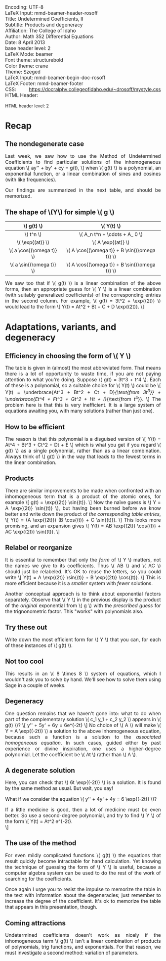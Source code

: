Encoding:           UTF-8  
LaTeX Input:        mmd-beamer-header-rosoff  
Title:              Undetermined Coefficients, II  
Subtitle:           Products and degeneracy  
Affiliation:        The College of Idaho  
Author:             Math 352 Differential Equations  
Date:               8 April 2013  
base header level:  2  
LaTeX Mode:         beamer  
Font theme:         structurebold  
Color theme:        crane  
Theme:              Szeged  
LaTeX Input:        mmd-beamer-begin-doc-rosoff  
LaTeX Footer:       mmd-beamer-footer  
CSS:                https://docralphv.collegeofidaho.edu/~drosoff/mystyle.css
HTML Header:        <script type="text/javascript" src="https://docralphv.collegeofidaho.edu/mathjax/MathJax.js?config=TeX-AMS-MML_HTMLorMML"></script>
<style>p {text-align:justify;font-size:110%;}
li {text-align:justify;font-size:110%;}
</style>
<base href = "https://zeus.collegeofidaho.edu/academics/MathPhysics/courses/MAT-352/">
HTML header level:  2  

# Recap

## The nondegenerate case

Last week, we saw how to use the <!--
\textsc{-->Method of Undetermined Coefficients<!--}
--> to find particular solutions of the inhomogeneous equation
\\[
    ay'' + by' + cy = g(t),
\\]
when \\( g(t) \\) is a polynomial, an exponential function, or a linear combination of sines and cosines (with like frequencies).

Our findings are summarized in the next table, and should be memorized.

## The shape of \\(Y\\) for simple \\( g \\)

|         \\( g(t) \\)       |                    \\( Y(t) \\)                 |
|:--------------------------:|:-----------------------------------------------:|
| \\( t^n \\)                | \\( A_n t^n + \cdots + A_ 0 \\)                 |
| \\( \exp{(at)} \\)         | \\( A \exp{(at)} \\)                            |
| \\( a \cos{(\omega t)} \\) | \\( A \cos{(\omega t)} + B \sin{(\omega t)} \\) |
| \\( a \sin{(\omega t)} \\) | \\( A \cos{(\omega t)} + B \sin{(\omega t)} \\) |

We saw too that if \\( g(t) \\) is a linear combination of the above forms, then an appropriate guess for \\( Y \\) is a linear combination (with suitably generalized coefficients) of the corresponding entries in the second column. For example, \\( g(t) = 3t^2 + \exp{(2t)} \\) would lead to the form 
\\[
    Y(t) = At^2 + Bt + C + D \exp{(2t)}.
\\]

# Adaptations, variants, and degeneracy

## Efficiency in choosing the form of \\( Y \\)

The table is given in (almost) the most abbreviated form. That means there is a lot of opportunity to waste time, if you are not paying attention to what you're doing. Suppose \\( g(t) = 3t^3 + t^4 \\). Each of these is a polynomial, so a suitable choice for \\( Y(t) \\) could be
\\[
    Y(t) = \underbrace{At^3 + Bt^2 + Ct + D}_{\text{from $3t^3$}} + \underbrace{Et^4 + Ft^3 + Gt^2 + Ht + I}_{\text{from $t^4$}}.
\\]
The problem here is that this is very inefficient. It is a large system of equations awaiting you, with many solutions (rather than just one). 

## How to be efficient

The reason is that this polynomial is a disguised version of
\\[
    Y(t) = At^4 + Bt^3 + Ct^2 + Dt + E
\\]
which is what you get if you regard \\( g(t) \\) as a single polynomial, rather than as a linear combination. Always think of \\( g(t) \\) in the way that leads to the fewest terms in the linear combination.

## Products

There are similar improvements to be made when confronted with an inhomogeneous term that is a product of the atomic ones, for example
\\[
    g(t) = \exp{(2t)} \sin{(t)}.
\\]
Now the na&iuml;<!--\"i-->ve guess is \\( Y = A \exp{(2t)} \sin{(t)} \\), but having been burned before we know better and write down the product of *the corresponding table entries*,
\\[
    Y(t) = (A \exp{(2t)}) (B \cos{(t)} + C \sin{(t)}).
\\]
This looks more promising, and an expansion gives 
\\[
    Y(t) = AB \exp{(2t)} \cos{(t)} + AC \exp{(2t)} \sin{(t)}.
\\]

## Relabel or reorganize

It is essential to remember that only the *form* of \\( Y \\) matters, not the names we give to its coefficients. Thus \\( AB \\) and \\( AC \\) should just be relabeled. It's OK to reuse the letters, so you could write
\\[
    Y(t) = A \exp{(2t)} \sin{(t)} + B \exp{(2t)} \cos{(t)}.
\\]
This is more efficient because it is a *smaller* system with *fewer* solutions.

Another conceptual approach is to think about exponential factors separately. Observe that \\( Y \\) in the previous display is the product of the *original* exponential from \\( g \\) with the *prescribed guess* for the trignonometric factor. This "works" with polynomials also. 

## Try these out

Write down the most efficient form for \\( Y \\) that you can, for each of these instances of \\( g(t) \\).

<!--
\[
    e^{7t} (2 \cos{(2t)} - 8 \sin{(2t)}) \only<2>{ \implies A e^{7t} \cos{(2t)} + B e^{7t} \sin{(2t)} }
\] \[
    t^2 e^{2t} \only<2>{ \implies A t^2 e^{2t} + B t e^{2t} + C e^{2t}} 
\] \[
    3t^3 \sin{5t} \only<2>{\quad \text{...shown on the next slide.}}
\]
-->

## Not too cool

<!--
\begin{align*}
At^3 \cos{(5t)} &+ Bt^3 \sin{(5t)} + Ct^2 \cos{(5t)} + Dt^2 \sin{(5t)} \\ 
&+ Et \cos{(5t)} + Ft \sin{(5t)} + G \cos{(5t)} + H \sin{(5t)}
\end{align*}
-->

This results in an \\( 8 \times 8 \\) system of equations, which I wouldn't ask you to solve by hand. We'll see how to solve them using Sage in a couple of weeks.

## Degeneracy

One question remains that we haven't gone into: what to do when part of the complementary solution \\( c_1 y_1 + c_2 y_2 \\) appears in \\( g(t) \\)?
\\[
    y'' + 5y' + 6y = 6e^{-2t}
\\]
No choice of \\( A \\) will make \\( Y = A \exp{(-2t)} \\) a solution to the above inhomogeneous equation, because such a function is a solution to the *associated homogeneous equation*. In such cases, guided either by past experience or divine inspiration, one uses a higher-degree polynomial. Let the coefficient be \\( At \\) rather than \\( A \\).

## A degenerate solution

Here, you can check that \\( 6t \exp{(-2t)} \\) is a solution. It is found by the same method as usual. But wait, you say!
<!-- \pause -->
What if we consider the equation \\( y'' + 4y' + 4y = 6 \exp{(-2t)} \\)?
<!-- \pause -->
If a little medicine is good, then a lot of medicine must be even better. So use a second-degree polynomial, and try to find \\( Y \\) of the form
\\[
    Y(t) = At^2 e^{-2t}.    
\\]

## The use of the method

For even mildly complicated functions \\( g(t) \\) the equations that result quickly become intractable for hand calculation. Yet knowing the technique of guessing the form of \\( Y \\) is useful, because a computer algebra system can be used to do the rest of the work of searching for the coefficients.

Once again I urge you to resist the impulse to memorize the table in the text with information about the degeneracies; just remember to increase the degree of the coefficient. It's ok to memorize the table that appears in this presentation, though.

## Coming attractions

Undetermined coefficients doesn't work as nicely if the inhomogeneous term \\( g(t) \\) isn't a linear combination of products of polynomials, trig functions, and exponentials. For that reason, we must investigate a second method: <!--\textsc{-->variation of parameters.<!--}-->